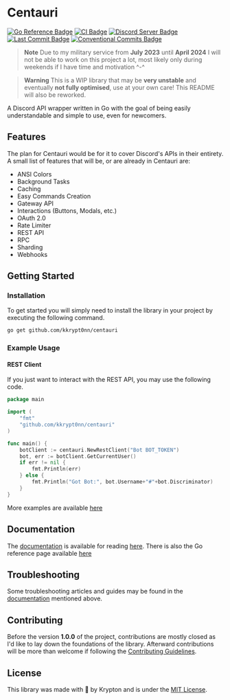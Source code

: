 # Centauri

[![Go Reference Badge](https://pkg.go.dev/badge/github.com/kkrypt0nn/centauri.svg)](https://pkg.go.dev/github.com/kkrypt0nn/centauri)
[![CI Badge](https://github.com/kkrypt0nn/centauri/actions/workflows/ci.yml/badge.svg)](https://github.com/kkrypt0nn/centauri/actions)
[![Discord Server Badge](https://img.shields.io/discord/1095412499416891482?logo=discord)](https://discord.gg/feA6ZGRgpw)
[![Last Commit Badge](https://img.shields.io/github/last-commit/kkrypt0nn/centauri)](https://github.com/kkrypt0nn/centauri/commits/main)
[![Conventional Commits Badge](https://img.shields.io/badge/Conventional%20Commits-1.0.0-%23FE5196?logo=conventionalcommits&logoColor=white)](https://conventionalcommits.org/en/v1.0.0/)

> **Note** Due to my military service from **July 2023** until **April 2024** I will not be able to work on this
> project a lot, most likely only during weekends if I have time and motivation ^-^

> **Warning** This is a WIP library that may be **very unstable** and eventually **not fully optimised**, use at your
> own
> care! This README will also be reworked.

A Discord API wrapper written in Go with the goal of being easily understandable and simple to use, even for newcomers.

## Features

The plan for Centauri would be for it to cover Discord's APIs in their entirety. A small list of features that will be,
or are already in Centauri are:

- ANSI Colors
- Background Tasks
- Caching
- Easy Commands Creation
- Gateway API
- Interactions (Buttons, Modals, etc.)
- OAuth 2.0
- Rate Limiter
- REST API
- RPC
- Sharding
- Webhooks

## Getting Started

### Installation

To get started you will simply need to install the library in your project by executing the following command.

```bash
go get github.com/kkrypt0nn/centauri
```

### Example Usage

#### REST Client

If you just want to interact with the REST API, you may use the following code.

```go
package main

import (
	"fmt"
	"github.com/kkrypt0nn/centauri"
)

func main() {
	botClient := centauri.NewRestClient("Bot BOT_TOKEN")
	bot, err := botClient.GetCurrentUser()
	if err != nil {
		fmt.Println(err)
	} else {
		fmt.Println("Got Bot:", bot.Username+"#"+bot.Discriminator)
	}
}
```

More examples are available [here](_examples)

## Documentation

The [documentation](documentation) is available for reading [here](https://centauri.krypton.ninja). There is also the Go reference page available [here](https://pkg.go.dev/github.com/kkrypt0nn/centauri)

## Troubleshooting

Some troubleshooting articles and guides may be found in the [documentation](https://centauri.krypton.ninja/docs/troubleshooting/) mentioned above.

## Contributing

Before the version **1.0.0** of the project, contributions are mostly closed as I'd like to lay down the foundations of
the library. Afterward contributions will be more than welcome if following
the [Contributing Guidelines](CONTRIBUTING.md).

## License

This library was made with 💜 by Krypton and is under the [MIT License](LICENSE.md).